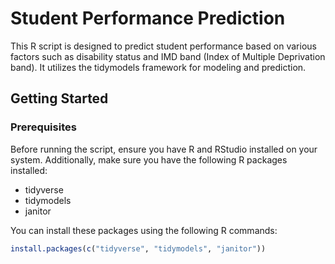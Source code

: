 # Student Performance Prediction

This R script is designed to predict student performance based on various factors such as disability status and IMD band (Index of Multiple Deprivation band). It utilizes the tidymodels framework for modeling and prediction.

## Getting Started

### Prerequisites

Before running the script, ensure you have R and RStudio installed on your system. Additionally, make sure you have the following R packages installed:

- tidyverse
- tidymodels
- janitor

You can install these packages using the following R commands:

```R
install.packages(c("tidyverse", "tidymodels", "janitor"))
